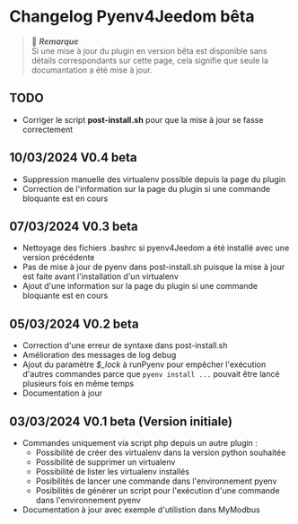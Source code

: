 # Changelog Pyenv4Jeedom bêta

> :memo: ***Remarque***  
> Si une mise à jour du plugin en version bêta est disponible sans détails correspondants sur cette page, cela signifie
> que seule la documantation a été mise à jour.

## TODO
- Corriger le script **post-install.sh** pour que la mise à jour se fasse correctement

## 10/03/2024 V0.4 beta
- Suppression manuelle des virtualenv possible depuis la page du plugin
- Correction de l'information sur la page du plugin si une commande bloquante est en cours

## 07/03/2024 V0.3 beta
- Nettoyage des fichiers .bashrc si pyenv4Jeedom a été installé avec une version précédente
- Pas de mise à jour de pyenv dans post-install.sh puisque la mise à jour est faite avant l'installation d'un
virtualenv
- Ajout d'une information sur la page du plugin si une commande bloquante est en cours

## 05/03/2024 V0.2 beta
- Correction d'une erreur de syntaxe dans post-install.sh
- Amélioration des messages de log debug
- Ajout du paramètre *$_lock* à runPyenv pour empêcher l'exécution d'autres commandes parce que `pyenv install ...`
pouvait être lancé plusieurs fois en même temps
- Documentation à jour

## 03/03/2024 V0.1 beta (Version initiale)
- Commandes uniquement via script php depuis un autre plugin :
  - Possibilité de créer des virtualenv dans la version python souhaitée
  - Possibilité de supprimer un virtualenv
  - Possibilité de lister les virtualenv installés
  - Posibilités de lancer une commande dans l'environnement pyenv
  - Posibilités de générer un script pour l'exécution d'une commande dans l'environnement pyenv
- Documentation à jour avec exemple d'utilistion dans MyModbus